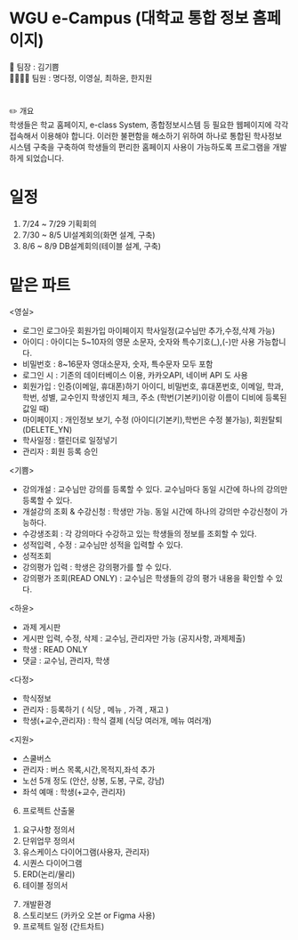# WGU e-Campus (대학교 통합 정보 홈페이지)

:ok_person: 팀장 : 김기쁨<br>
:family_woman_woman_girl_girl: 팀원 : 명다정, 이영실, 최하윤, 한지원

#

  :pencil2: 개요                                  
  학생들은 학교 홈페이지, e-class System, 종합정보시스템 등 필요한 웹페이지에 각각 접속해서 이용해야 합니다. 
  이러한 불편함을 해소하기 위하여 하나로 통합된 학사정보 시스템 구축을 구축하여 학생들의 편리한 홈페이지 사용이 가능하도록 프로그램을 개발하게 되었습니다.
  
 
#

# 일정
1. 7/24 ~ 7/29 기획회의 
2. 7/30 ~ 8/5 UI설계회의(화면 설계, 구축) 
3. 8/6 ~ 8/9 DB설계회의(테이블 설계, 구축) 

#

# 맡은 파트

<영실>
 - 로그인 로그아웃  회원가입 마이페이지 학사일정(교수님만 추가,수정,삭제 가능) 
 - 아이디 : 아이디는 5~10자의 영문 소문자, 숫자와 특수기호(_),(-)만 사용 가능합니다.
 - 비밀번호 : 8~16문자 영대소문자, 숫자, 특수문자 모두 포함
 - 로그인 시 : 기존의 데이터베이스 이용, 카카오API, 네이버 API 도 사용
 - 회원가입 : 인증(이메일, 휴대폰)하기
                 아이디, 비밀번호, 휴대폰번호, 이메일, 학과, 학번, 성별, 교수인지 학생인지 체크, 주소
                 (학번(기본키)이랑 이름이 디비에 등록된 값일 때)
- 마이페이지 : 개인정보 보기, 수정 (아이디(기본키),학번은 수정 불가능), 회원탈퇴(DELETE_YN)
- 학사일정 : 캘린더로 일정넣기
- 관리자 : 회원 등록 승인



<기쁨>
- 강의개설 : 교수님만 강의를 등록할 수 있다. 교수님마다 동일 시간에 하나의 강의만 등록할 수 있다. 
- 개설강의 조회 & 수강신청 : 학생만 가능. 동일 시간에 하나의 강의만 수강신청이 가능하다. 
- 수강생조회 : 각 강의마다 수강하고 있는 학생들의 정보를 조회할 수 있다.
- 성적입력 , 수정 : 교수님만 성적을 입력할 수 있다.
- 성적조회
- 강의평가 입력 : 학생은 강의평가를 할 수 있다.
- 강의평가 조회(READ ONLY) : 교수님은 학생들의 강의 평가 내용을 확인할 수 있다.



<하윤>
- 과제 게시판 
- 게시판 입력, 수정, 삭제 : 교수님, 관리자만 가능 (공지사항, 과제제출)
- 학생 : READ ONLY
- 댓글 : 교수님, 관리자, 학생

 

<다정>
- 학식정보
- 관리자 : 등록하기 ( 식당 , 메뉴 , 가격 , 재고 )
- 학생(+교수,관리자) : 학식 결제
  (식당 여러개, 메뉴 여러개) 



<지원>
- 스쿨버스
- 관리자 : 버스 목록,시간,목적지,좌석 추가 
- 노선 5개 정도 (안산, 상봉, 도봉, 구로, 강남)
- 좌석 예매 : 학생(+교수, 관리자)



6. 프로젝트 산출물
  1) 요구사항 정의서
  2) 단위업무 정의서
  3) 유스케이스 다이어그램(사용자, 관리자)
  4) 시퀀스 다이어그램
  5) ERD(논리/물리)
  6) 테이블 정의서
 7. 개발환경
 8. 스토리보드 (카카오 오븐 or Figma 사용)
 9. 프로젝트 일정 (간트차트)
 
